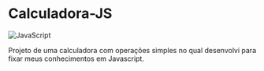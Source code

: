 # Calculadora-JS 
![JavaScript](https://user-images.githubusercontent.com/90291555/199642769-4ac94048-5ab1-4874-8bac-167ba54e61b0.svg)

Projeto de uma calculadora com operações simples no qual desenvolvi para fixar meus conhecimentos em Javascript.
